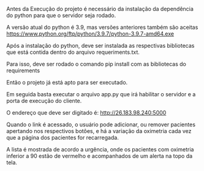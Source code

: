 Antes da Execução do projeto é necessário da instalação da dependência do python para que o servidor seja rodado.

A versão atual do python é 3.9, mas versões anteriores também são aceitas
https://www.python.org/ftp/python/3.9.7/python-3.9.7-amd64.exe

Após a instalação do python, deve ser instalada as respectivas bibliotecas que está contida dentro do arquivo requeriments.txt.

Para isso, deve ser rodado o comando pip install com as bibliotecas do requirements

Então o projeto já está apto para ser executado.

Em seguida basta executar o arquivo app.py que irá habilitar o servidor e a porta de execução do cliente.

O endereço que deve ser digitado é: http://26.183.98.240:5000

Quando o link é acessado, o usuário pode adicionar, ou remover pacientes apertando nos respectivos botôes, e há a variação da oximetria cada vez que a página dos pacientes for recarregada.

A lista é mostrada de acordo a urgência, onde os pacientes com oximetria inferior a 90 estão de vermelho e acompanhados de um alerta na topo da tela. 

